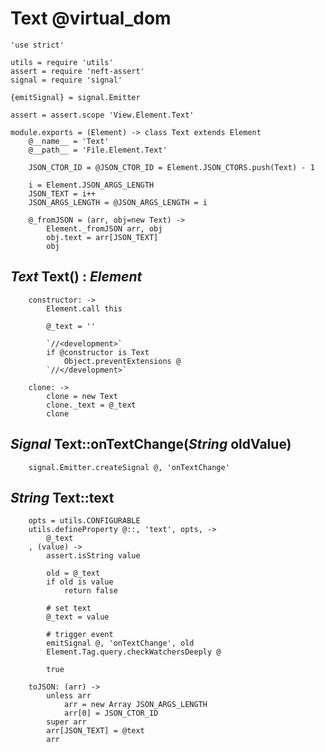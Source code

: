Text @virtual_dom
=================

	'use strict'

	utils = require 'utils'
	assert = require 'neft-assert'
	signal = require 'signal'

	{emitSignal} = signal.Emitter

	assert = assert.scope 'View.Element.Text'

	module.exports = (Element) -> class Text extends Element
		@__name__ = 'Text'
		@__path__ = 'File.Element.Text'

		JSON_CTOR_ID = @JSON_CTOR_ID = Element.JSON_CTORS.push(Text) - 1

		i = Element.JSON_ARGS_LENGTH
		JSON_TEXT = i++
		JSON_ARGS_LENGTH = @JSON_ARGS_LENGTH = i

		@_fromJSON = (arr, obj=new Text) ->
			Element._fromJSON arr, obj
			obj.text = arr[JSON_TEXT]
			obj

*Text* Text() : *Element*
-------------------------

		constructor: ->
			Element.call this

			@_text = ''

			`//<development>`
			if @constructor is Text
				Object.preventExtensions @
			`//</development>`

		clone: ->
			clone = new Text
			clone._text = @_text
			clone

*Signal* Text::onTextChange(*String* oldValue)
----------------------------------------------

		signal.Emitter.createSignal @, 'onTextChange'

*String* Text::text
-------------------

		opts = utils.CONFIGURABLE
		utils.defineProperty @::, 'text', opts, ->
			@_text
		, (value) ->
			assert.isString value

			old = @_text
			if old is value
				return false

			# set text
			@_text = value

			# trigger event
			emitSignal @, 'onTextChange', old
			Element.Tag.query.checkWatchersDeeply @

			true

		toJSON: (arr) ->
			unless arr
				arr = new Array JSON_ARGS_LENGTH
				arr[0] = JSON_CTOR_ID
			super arr
			arr[JSON_TEXT] = @text
			arr
